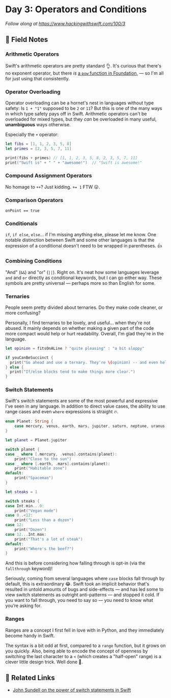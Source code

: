 # Day 3: Operators and Conditions

_Follow along at https://www.hackingwithswift.com/100/3_

## 📒 Field Notes

### Arithmetic Operators

Swift's arithmetic operators are pretty standard 👌. It's curious that there's no exponent operator, but there _is_ [a `pow` function in Foundation](https://developer.apple.com/documentation/foundation/1779833-pow), &mdash; so I'm all for just using that consistently.


### Operator Overloading

Operator overloading can be a hornet's nest in languages without type safety: Is `1 + "1"` supposed to be `2` or `11`? But this is one of the many ways in which type safety pays off in Swift. Arithmetic operators can't be overloaded for mixed types, but they _can_ be overloaded in many useful, **unambiguous** ways otherwise.

Especially the `+` operator:

```swift
let fibs = [1, 1, 2, 3, 5, 8]
let primes = [2, 3, 5, 7, 11]

print(fibs + primes) // [1, 1, 2, 3, 5, 8, 2, 3, 5, 7, 11]
print("Swift is" + " " + "awesome!")  // "Swift is awesome!"
```

### Compound Assignment Operators

No homage to `++`? Just kidding. `+= 1` FTW 😛.


### Comparison Operators

`onPoint == true`


### Conditionals

`if`, `if else`, `else`... if I'm missing anything else, please let me know. One notable distinction between Swift and some other languages is that the expression of a conditional doesn't need to be wrapped in parentheses. 👍


### Combining Conditions

"And" (`&&`) and "or" (`||`). Right on. It's neat how some languages leverage `and` and `or` directly as conditional keywords, but I can go either way. These symbols are pretty universal &mdash; perhaps more so than English for some.


### Ternaries

People seem pretty divided about ternaries. Do they make code cleaner, or more confusing?

Personally, I find ternaries to be lovely, and useful... when they're not abused. It mainly depends on whether making a given part of the code more compact would help or hurt readability. Overall, I'm glad they're in the language.

```swift
let opinion = fitsOnALine ? "quite pleasing" : "a bit sloppy"

if youCanBeSuccinct {
  print("Go ahead and use a ternary. They're \(opinion) -- and even help readability.")
} else {
  print("If/else blocks tend to make things more clear.")
}
```


### Switch Statements

Swift's switch statements are some of the most powerful and expressive I've seen in any language. In addition to direct value cases, the ability to use range cases and even `where` expressions is
straight 🔥.

```swift
enum Planet: String {
    case mercury, venus, earth, mars, jupiter, saturn, neptune, uranus
}

let planet = Planet.jupiter

switch planet {
case _ where [.mercury, .venus].contains(planet):
    print("Close to the sun")
case _ where [.earth, .mars].contains(planet):
    print("Habitable zone")
default:
    print("Spaceman")
}
```

```swift
let steaks = 1

switch steaks {
case Int.min...0:
    print("Vegan mode")
case 0..<12:
    print("Less than a dozen")
case 12:
    print("Dozen")
case 12...Int.max:
    print("That's a lot of steak")
default:
    print("Where's the beef?")
}

```

And this is before considering how falling through is opt-in (via the `fallthrough` keyword)!

Seriously, coming from several languages where `case` blocks fall through by default, this is extraordinary 😂. Swift took an implicit behavior that's resulted in untold amounts of bugs and side-effects &mdash; and has led some to view switch statements as outright anti-patterns &mdash; and stopped it cold. If you want to fall through, you need to say so — you need to know what you’re asking for.


### Ranges

Ranges are a concept I first fell in love with in Python, and they immediately become handy in Swift.

The syntax is a bit odd at first, compared to a `range` function, but it grows on you quickly. Also, being able to encode the concept of openness by switching the last character to a `<` (which creates a "half-open" range) is a clever little design trick. Well done 🙂.



## 🔗 Related Links

- [John Sundell on the power of switch statements in Swift](https://www.swiftbysundell.com/posts/the-power-of-switch-statements-in-swift)
